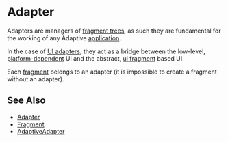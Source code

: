 # Adapter

Adapters are managers of [fragment trees](def://), as such they are fundamental for
the working of any Adaptive [application](def://).

In the case of [UI adapters](def://), they act as a bridge between the low-level, 
[platform-dependent](def://) UI and the abstract, [ui fragment](def://) based UI.

Each [fragment](def://) belongs to an adapter (it is impossible to create a fragment without an adapter).

## See Also

- [Adapter](guide://)
- [Fragment](guide://)
- [AdaptiveAdapter](class://)